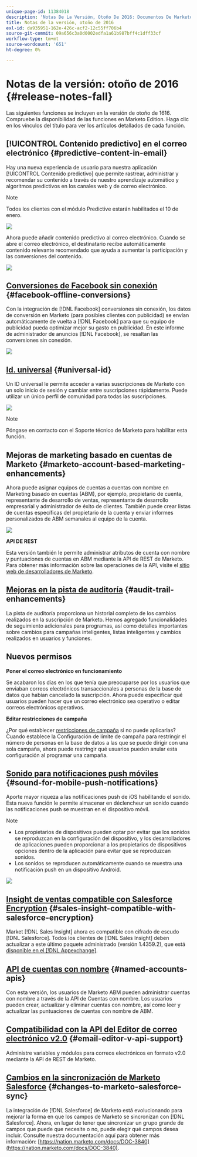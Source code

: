 ```yaml
---
unique-page-id: 11384018
description: 'Notas De La Versión, Otoño De 2016: Documentos De Marketo: Documentación Del Producto'
title: Notas de la versión, otoño de 2016
exl-id: da935951-162e-426c-acf2-12c55ff706b4
source-git-commit: 09a656c3a0d0002edfa1a61b987bff4c1dff33cf
workflow-type: tm+mt
source-wordcount: '651'
ht-degree: 0%

---
```


# Notas de la versión: otoño de 2016 {#release-notes-fall}

Las siguientes funciones se incluyen en la versión de otoño de 1616. Compruebe la disponibilidad de las funciones en Marketo Edition. Haga clic en los vínculos del título para ver los artículos detallados de cada función.

## [!UICONTROL Contenido predictivo] en el correo electrónico {#predictive-content-in-email}

Hay una nueva experiencia de usuario para nuestra aplicación [!UICONTROL Contenido predictivo] que permite rastrear, administrar y recomendar su contenido a través de nuestro aprendizaje automático y algoritmos predictivos en los canales web y de correo electrónico.

>[!NOTE]
>
>Todos los clientes con el módulo Predictive estarán habilitados el 10 de enero.

![](assets/shafe.png)

Ahora puede añadir contenido predictivo al correo electrónico. Cuando se abre el correo electrónico, el destinatario recibe automáticamente contenido relevante recomendado que ayuda a aumentar la participación y las conversiones del contenido.

![](assets/predictive.png)

## [Conversiones de Facebook sin conexión](/help/marketo/product-docs/demand-generation/facebook/understanding-facebook-offline-conversions.md) {#facebook-offline-conversions}

Con la integración de [!DNL Facebook] conversiones sin conexión, los datos de conversión en Marketo (para posibles clientes con publicidad) se envían automáticamente de vuelta a [!DNL Facebook] para que su equipo de publicidad pueda optimizar mejor su gasto en publicidad. En este informe de administrador de anuncios [!DNL Facebook], se resaltan las conversiones sin conexión.

![](assets/facebook.png)

## [Id. universal](/help/marketo/product-docs/administration/settings/using-a-universal-id-for-subscription-login.md) {#universal-id}

Un ID universal le permite acceder a varias suscripciones de Marketo con un solo inicio de sesión y cambiar entre suscripciones rápidamente. Puede utilizar un único perfil de comunidad para todas las suscripciones.

![](assets/image2016-11-3-15-3a10-3a16.png)

>[!NOTE]
>
>Póngase en contacto con el Soporte técnico de Marketo para habilitar esta función.

## Mejoras de marketing basado en cuentas de Marketo {#marketo-account-based-marketing-enhancements}

Ahora puede asignar equipos de cuentas a cuentas con nombre en Marketing basado en cuentas (ABM), por ejemplo, propietario de cuenta, representante de desarrollo de ventas, representante de desarrollo empresarial y administrador de éxito de clientes. También puede crear listas de cuentas específicas del propietario de la cuenta y enviar informes personalizados de ABM semanales al equipo de la cuenta.

![](assets/account-team-11-15-16.png)

**API DE REST**

Esta versión también le permite administrar atributos de cuenta con nombre y puntuaciones de cuentas en ABM mediante la API de REST de Marketo. Para obtener más información sobre las operaciones de la API, visite el [sitio web de desarrolladores de Marketo](https://developers.marketo.com/rest-api/lead-database/named-accounts).

## [Mejoras en la pista de auditoría](/help/marketo/product-docs/administration/audit-trail/change-details-in-audit-trail.md) {#audit-trail-enhancements}

La pista de auditoría proporciona un historial completo de los cambios realizados en la suscripción de Marketo. Hemos agregado funcionalidades de seguimiento adicionales para programas, así como detalles importantes sobre cambios para campañas inteligentes, listas inteligentes y cambios realizados en usuarios y funciones.

## Nuevos permisos

**Poner el correo electrónico en funcionamiento**

Se acabaron los días en los que tenía que preocuparse por los usuarios que enviaban correos electrónicos transaccionales a personas de la base de datos que habían cancelado la suscripción. Ahora puede especificar qué usuarios pueden hacer que un correo electrónico sea operativo o editar correos electrónicos operativos.

**Editar restricciones de campaña**

¿Por qué establecer [restricciones de campaña](/help/marketo/product-docs/administration/email-setup/enable-person-restrictions-for-smart-campaigns.md) si no puede aplicarlas? Cuando establece la Configuración de límite de campaña para restringir el número de personas en la base de datos a las que se puede dirigir con una sola campaña, ahora puede restringir qué usuarios pueden anular esta configuración al programar una campaña.

## [Sonido para notificaciones push móviles](/help/marketo/product-docs/mobile-marketing/push-notifications/configure-mobile-push-notification.md) {#sound-for-mobile-push-notifications}

Aporte mayor riqueza a las notificaciones push de iOS habilitando el sonido. Esta nueva función le permite almacenar en déclencheur un sonido cuando las notificaciones push se muestran en el dispositivo móvil.

>[!NOTE]
>
>* Los propietarios de dispositivos pueden optar por evitar que los sonidos se reproduzcan en la configuración del dispositivo, y los desarrolladores de aplicaciones pueden proporcionar a los propietarios de dispositivos opciones dentro de la aplicación para evitar que se reproduzcan sonidos.
>* Los sonidos se reproducen automáticamente cuando se muestra una notificación push en un dispositivo Android.

![](assets/sound-for-push-notifications.png)

## [Insight de ventas compatible con Salesforce Encryption](/help/marketo/product-docs/marketo-sales-insight/msi-for-salesforce/installation/install-marketo-sales-insight-package-in-salesforce-appexchange.md) {#sales-insight-compatible-with-salesforce-encryption}

Market [!DNL Sales Insight] ahora es compatible con cifrado de escudo [!DNL Salesforce]. Todos los clientes de [!DNL Sales Insight] deben actualizar a este último paquete administrado (versión 1.4359.2), que está [disponible en el [!DNL Appexchange]](https://appexchange.salesforce.com/listingDetail?listingId=a0N30000001SVZmEAO).

## [API de cuentas con nombre](https://developers.marketo.com/rest-api/lead-database/named-accounts/) {#named-accounts-apis}

Con esta versión, los usuarios de Marketo ABM pueden administrar cuentas con nombre a través de la API de Cuentas con nombre. Los usuarios pueden crear, actualizar y eliminar cuentas con nombre, así como leer y actualizar las puntuaciones de cuentas con nombre de ABM.

## [Compatibilidad con la API del Editor de correo electrónico v2.0](https://developers.marketo.com/rest-api/assets/emails/) {#email-editor-v-api-support}

Administre variables y módulos para correos electrónicos en formato v2.0 mediante la API de REST de Marketo.

## [Cambios en la sincronización de Marketo Salesforce](https://nation.marketo.com/docs/DOC-3840) {#changes-to-marketo-salesforce-sync}

La integración de [!DNL Salesforce] de Marketo está evolucionando para mejorar la forma en que los campos de Marketo se sincronizan con [!DNL Salesforce]. Ahora, en lugar de tener que sincronizar un grupo grande de campos que puede que necesite o no, puede elegir qué campos desea incluir. Consulte nuestra documentación aquí para obtener más información: [https://nation.marketo.com/docs/DOC-3840](https://nation.marketo.com/docs/DOC-3840).

